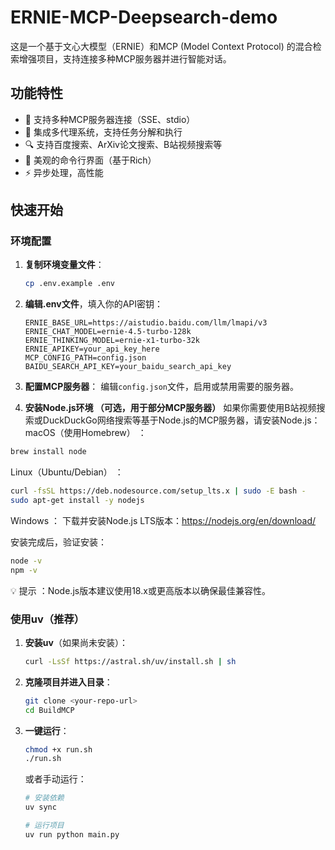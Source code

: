 # ERNIE-MCP-Deepsearch-demo

这是一个基于文心大模型（ERNIE）和MCP (Model Context Protocol) 的混合检索增强项目，支持连接多种MCP服务器并进行智能对话。

## 功能特性

- 🔌 支持多种MCP服务器连接（SSE、stdio）
- 🤖 集成多代理系统，支持任务分解和执行
- 🔍 支持百度搜索、ArXiv论文搜索、B站视频搜索等
- 🎨 美观的命令行界面（基于Rich）
- ⚡ 异步处理，高性能

## 快速开始

### 环境配置

1. **复制环境变量文件**：
   ```bash
   cp .env.example .env
   ```

2. **编辑.env文件**，填入你的API密钥：
   ```env
   ERNIE_BASE_URL=https://aistudio.baidu.com/llm/lmapi/v3
   ERNIE_CHAT_MODEL=ernie-4.5-turbo-128k
   ERNIE_THINKING_MODEL=ernie-x1-turbo-32k
   ERNIE_APIKEY=your_api_key_here
   MCP_CONFIG_PATH=config.json
   BAIDU_SEARCH_API_KEY=your_baidu_search_api_key
   ```

3. **配置MCP服务器**：
   编辑`config.json`文件，启用或禁用需要的服务器。

4. **安装Node.js环境 （可选，用于部分MCP服务器）**
如果你需要使用B站视频搜索或DuckDuckGo网络搜索等基于Node.js的MCP服务器，请安装Node.js：  
macOS（使用Homebrew） ：
```bash
brew install node
```
Linux（Ubuntu/Debian） ：
```bash
curl -fsSL https://deb.nodesource.com/setup_lts.x | sudo -E bash -
sudo apt-get install -y nodejs
```
Windows ：
下载并安装Node.js LTS版本：https://nodejs.org/en/download/  

安装完成后，验证安装：
```bash
node -v
npm -v
```
💡 提示 ：Node.js版本建议使用18.x或更高版本以确保最佳兼容性。

### 使用uv（推荐）

1. **安装uv**（如果尚未安装）：
   ```bash
   curl -LsSf https://astral.sh/uv/install.sh | sh
   ```

2. **克隆项目并进入目录**：
   ```bash
   git clone <your-repo-url>
   cd BuildMCP
   ```

3. **一键运行**：
   ```bash
   chmod +x run.sh
   ./run.sh
   ```

   或者手动运行：
   ```bash
   # 安装依赖
   uv sync
   
   # 运行项目
   uv run python main.py
   ```
